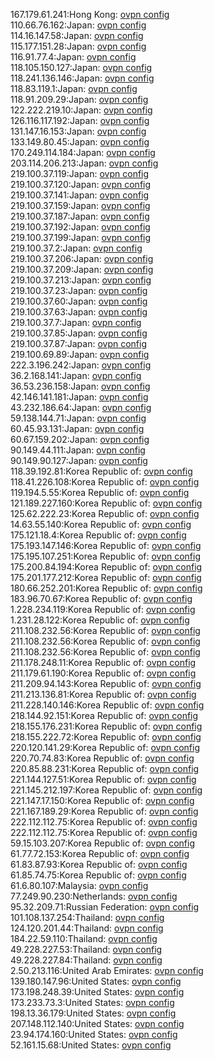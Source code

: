 167.179.61.241:Hong Kong: [ovpn config](vpn/167_179_61_241.ovpn)  
110.66.76.162:Japan: [ovpn config](vpn/110_66_76_162.ovpn)  
114.16.147.58:Japan: [ovpn config](vpn/114_16_147_58.ovpn)  
115.177.151.28:Japan: [ovpn config](vpn/115_177_151_28.ovpn)  
116.91.77.4:Japan: [ovpn config](vpn/116_91_77_4.ovpn)  
118.105.150.127:Japan: [ovpn config](vpn/118_105_150_127.ovpn)  
118.241.136.146:Japan: [ovpn config](vpn/118_241_136_146.ovpn)  
118.83.119.1:Japan: [ovpn config](vpn/118_83_119_1.ovpn)  
118.91.209.29:Japan: [ovpn config](vpn/118_91_209_29.ovpn)  
122.222.219.10:Japan: [ovpn config](vpn/122_222_219_10.ovpn)  
126.116.117.192:Japan: [ovpn config](vpn/126_116_117_192.ovpn)  
131.147.16.153:Japan: [ovpn config](vpn/131_147_16_153.ovpn)  
133.149.80.45:Japan: [ovpn config](vpn/133_149_80_45.ovpn)  
170.249.114.184:Japan: [ovpn config](vpn/170_249_114_184.ovpn)  
203.114.206.213:Japan: [ovpn config](vpn/203_114_206_213.ovpn)  
219.100.37.119:Japan: [ovpn config](vpn/219_100_37_119.ovpn)  
219.100.37.120:Japan: [ovpn config](vpn/219_100_37_120.ovpn)  
219.100.37.141:Japan: [ovpn config](vpn/219_100_37_141.ovpn)  
219.100.37.159:Japan: [ovpn config](vpn/219_100_37_159.ovpn)  
219.100.37.187:Japan: [ovpn config](vpn/219_100_37_187.ovpn)  
219.100.37.192:Japan: [ovpn config](vpn/219_100_37_192.ovpn)  
219.100.37.199:Japan: [ovpn config](vpn/219_100_37_199.ovpn)  
219.100.37.2:Japan: [ovpn config](vpn/219_100_37_2.ovpn)  
219.100.37.206:Japan: [ovpn config](vpn/219_100_37_206.ovpn)  
219.100.37.209:Japan: [ovpn config](vpn/219_100_37_209.ovpn)  
219.100.37.213:Japan: [ovpn config](vpn/219_100_37_213.ovpn)  
219.100.37.23:Japan: [ovpn config](vpn/219_100_37_23.ovpn)  
219.100.37.60:Japan: [ovpn config](vpn/219_100_37_60.ovpn)  
219.100.37.63:Japan: [ovpn config](vpn/219_100_37_63.ovpn)  
219.100.37.7:Japan: [ovpn config](vpn/219_100_37_7.ovpn)  
219.100.37.85:Japan: [ovpn config](vpn/219_100_37_85.ovpn)  
219.100.37.87:Japan: [ovpn config](vpn/219_100_37_87.ovpn)  
219.100.69.89:Japan: [ovpn config](vpn/219_100_69_89.ovpn)  
222.3.196.242:Japan: [ovpn config](vpn/222_3_196_242.ovpn)  
36.2.168.141:Japan: [ovpn config](vpn/36_2_168_141.ovpn)  
36.53.236.158:Japan: [ovpn config](vpn/36_53_236_158.ovpn)  
42.146.141.181:Japan: [ovpn config](vpn/42_146_141_181.ovpn)  
43.232.186.64:Japan: [ovpn config](vpn/43_232_186_64.ovpn)  
59.138.144.71:Japan: [ovpn config](vpn/59_138_144_71.ovpn)  
60.45.93.131:Japan: [ovpn config](vpn/60_45_93_131.ovpn)  
60.67.159.202:Japan: [ovpn config](vpn/60_67_159_202.ovpn)  
90.149.44.111:Japan: [ovpn config](vpn/90_149_44_111.ovpn)  
90.149.90.127:Japan: [ovpn config](vpn/90_149_90_127.ovpn)  
118.39.192.81:Korea Republic of: [ovpn config](vpn/118_39_192_81.ovpn)  
118.41.226.108:Korea Republic of: [ovpn config](vpn/118_41_226_108.ovpn)  
119.194.5.55:Korea Republic of: [ovpn config](vpn/119_194_5_55.ovpn)  
121.189.227.160:Korea Republic of: [ovpn config](vpn/121_189_227_160.ovpn)  
125.62.222.23:Korea Republic of: [ovpn config](vpn/125_62_222_23.ovpn)  
14.63.55.140:Korea Republic of: [ovpn config](vpn/14_63_55_140.ovpn)  
175.121.18.4:Korea Republic of: [ovpn config](vpn/175_121_18_4.ovpn)  
175.193.147.146:Korea Republic of: [ovpn config](vpn/175_193_147_146.ovpn)  
175.195.107.251:Korea Republic of: [ovpn config](vpn/175_195_107_251.ovpn)  
175.200.84.194:Korea Republic of: [ovpn config](vpn/175_200_84_194.ovpn)  
175.201.177.212:Korea Republic of: [ovpn config](vpn/175_201_177_212.ovpn)  
180.66.252.201:Korea Republic of: [ovpn config](vpn/180_66_252_201.ovpn)  
183.96.70.67:Korea Republic of: [ovpn config](vpn/183_96_70_67.ovpn)  
1.228.234.119:Korea Republic of: [ovpn config](vpn/1_228_234_119.ovpn)  
1.231.28.122:Korea Republic of: [ovpn config](vpn/1_231_28_122.ovpn)  
211.108.232.56:Korea Republic of: [ovpn config](vpn/211_108_232_56.ovpn)  
211.108.232.56:Korea Republic of: [ovpn config](vpn/211_108_232_56.ovpn)  
211.108.232.56:Korea Republic of: [ovpn config](vpn/211_108_232_56.ovpn)  
211.178.248.11:Korea Republic of: [ovpn config](vpn/211_178_248_11.ovpn)  
211.179.61.190:Korea Republic of: [ovpn config](vpn/211_179_61_190.ovpn)  
211.209.94.143:Korea Republic of: [ovpn config](vpn/211_209_94_143.ovpn)  
211.213.136.81:Korea Republic of: [ovpn config](vpn/211_213_136_81.ovpn)  
211.228.140.146:Korea Republic of: [ovpn config](vpn/211_228_140_146.ovpn)  
218.144.92.151:Korea Republic of: [ovpn config](vpn/218_144_92_151.ovpn)  
218.155.176.231:Korea Republic of: [ovpn config](vpn/218_155_176_231.ovpn)  
218.155.222.72:Korea Republic of: [ovpn config](vpn/218_155_222_72.ovpn)  
220.120.141.29:Korea Republic of: [ovpn config](vpn/220_120_141_29.ovpn)  
220.70.74.83:Korea Republic of: [ovpn config](vpn/220_70_74_83.ovpn)  
220.85.88.231:Korea Republic of: [ovpn config](vpn/220_85_88_231.ovpn)  
221.144.127.51:Korea Republic of: [ovpn config](vpn/221_144_127_51.ovpn)  
221.145.212.197:Korea Republic of: [ovpn config](vpn/221_145_212_197.ovpn)  
221.147.17.150:Korea Republic of: [ovpn config](vpn/221_147_17_150.ovpn)  
221.167.189.29:Korea Republic of: [ovpn config](vpn/221_167_189_29.ovpn)  
222.112.112.75:Korea Republic of: [ovpn config](vpn/222_112_112_75.ovpn)  
222.112.112.75:Korea Republic of: [ovpn config](vpn/222_112_112_75.ovpn)  
59.15.103.207:Korea Republic of: [ovpn config](vpn/59_15_103_207.ovpn)  
61.77.72.153:Korea Republic of: [ovpn config](vpn/61_77_72_153.ovpn)  
61.83.87.93:Korea Republic of: [ovpn config](vpn/61_83_87_93.ovpn)  
61.85.74.75:Korea Republic of: [ovpn config](vpn/61_85_74_75.ovpn)  
61.6.80.107:Malaysia: [ovpn config](vpn/61_6_80_107.ovpn)  
77.249.90.230:Netherlands: [ovpn config](vpn/77_249_90_230.ovpn)  
95.32.209.71:Russian Federation: [ovpn config](vpn/95_32_209_71.ovpn)  
101.108.137.254:Thailand: [ovpn config](vpn/101_108_137_254.ovpn)  
124.120.201.44:Thailand: [ovpn config](vpn/124_120_201_44.ovpn)  
184.22.59.110:Thailand: [ovpn config](vpn/184_22_59_110.ovpn)  
49.228.227.53:Thailand: [ovpn config](vpn/49_228_227_53.ovpn)  
49.228.227.84:Thailand: [ovpn config](vpn/49_228_227_84.ovpn)  
2.50.213.116:United Arab Emirates: [ovpn config](vpn/2_50_213_116.ovpn)  
139.180.147.96:United States: [ovpn config](vpn/139_180_147_96.ovpn)  
173.198.248.39:United States: [ovpn config](vpn/173_198_248_39.ovpn)  
173.233.73.3:United States: [ovpn config](vpn/173_233_73_3.ovpn)  
198.13.36.179:United States: [ovpn config](vpn/198_13_36_179.ovpn)  
207.148.112.140:United States: [ovpn config](vpn/207_148_112_140.ovpn)  
23.94.174.160:United States: [ovpn config](vpn/23_94_174_160.ovpn)  
52.161.15.68:United States: [ovpn config](vpn/52_161_15_68.ovpn)  
